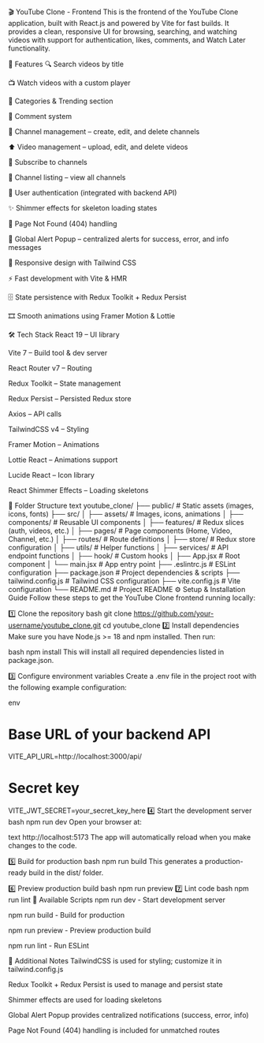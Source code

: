🎬 YouTube Clone - Frontend
This is the frontend of the YouTube Clone application, built with React.js and powered by Vite for fast builds. It provides a clean, responsive UI for browsing, searching, and watching videos with support for authentication, likes, comments, and Watch Later functionality.

🚀 Features
🔍 Search videos by title

📺 Watch videos with a custom player

📂 Categories & Trending section

💬 Comment system

🎥 Channel management – create, edit, and delete channels

⬆️ Video management – upload, edit, and delete videos

🔔 Subscribe to channels

📜 Channel listing – view all channels

👤 User authentication (integrated with backend API)

✨ Shimmer effects for skeleton loading states

🚫 Page Not Found (404) handling

🔔 Global Alert Popup – centralized alerts for success, error, and info messages

🎨 Responsive design with Tailwind CSS

⚡ Fast development with Vite & HMR

🗄 State persistence with Redux Toolkit + Redux Persist

🎞 Smooth animations using Framer Motion & Lottie

🛠 Tech Stack
React 19 – UI library

Vite 7 – Build tool & dev server

React Router v7 – Routing

Redux Toolkit – State management

Redux Persist – Persisted Redux store

Axios – API calls

TailwindCSS v4 – Styling

Framer Motion – Animations

Lottie React – Animations support

Lucide React – Icon library

React Shimmer Effects – Loading skeletons

📂 Folder Structure
text
youtube_clone/
├── public/                 # Static assets (images, icons, fonts)
├── src/
│   ├── assets/             # Images, icons, animations
│   ├── components/         # Reusable UI components
│   ├── features/           # Redux slices (auth, videos, etc.)
│   ├── pages/              # Page components (Home, Video, Channel, etc.)
│   ├── routes/             # Route definitions
│   ├── store/              # Redux store configuration
│   ├── utils/              # Helper functions
│   ├── services/           # API endpoint functions
│   ├── hook/               # Custom hooks
│   ├── App.jsx             # Root component
│   └── main.jsx            # App entry point
├── .eslintrc.js            # ESLint configuration
├── package.json            # Project dependencies & scripts
├── tailwind.config.js      # Tailwind CSS configuration
├── vite.config.js          # Vite configuration
└── README.md               # Project README
⚙️ Setup & Installation Guide
Follow these steps to get the YouTube Clone frontend running locally:

1️⃣ Clone the repository
bash
git clone https://github.com/your-username/youtube_clone.git
cd youtube_clone
2️⃣ Install dependencies
Make sure you have Node.js >= 18 and npm installed. Then run:

bash
npm install
This will install all required dependencies listed in package.json.

3️⃣ Configure environment variables
Create a .env file in the project root with the following example configuration:

env
# Base URL of your backend API
VITE_API_URL=http://localhost:3000/api/

# Secret key 
VITE_JWT_SECRET=your_secret_key_here
4️⃣ Start the development server
bash
npm run dev
Open your browser at:

text
http://localhost:5173
The app will automatically reload when you make changes to the code.

5️⃣ Build for production
bash
npm run build
This generates a production-ready build in the dist/ folder.

6️⃣ Preview production build
bash
npm run preview
7️⃣ Lint code
bash
npm run lint
📱 Available Scripts
npm run dev - Start development server

npm run build - Build for production

npm run preview - Preview production build

npm run lint - Run ESLint

🎯 Additional Notes
TailwindCSS is used for styling; customize it in tailwind.config.js

Redux Toolkit + Redux Persist is used to manage and persist state

Shimmer effects are used for loading skeletons

Global Alert Popup provides centralized notifications (success, error, info)

Page Not Found (404) handling is included for unmatched routes